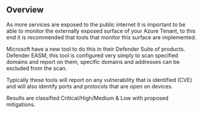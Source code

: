 ## Overview

As more services are exposed to the public internet it is important to be able to monitor the externally exposed surface of your Azure Tenant, to this end it is recommended that tools that monitor this surface are implemented.

Microsoft have a new tool to do this in their Defender Suite of products. Defender EASM, this tool is configured very simply to scan specified domains and report on them, specific domains and addresses can be excluded from the scan.

Typically these tools will report on any vulnerability that is identified (CVE) and will also identify ports and protocols that are open on devices.

Results are classified Critical/High/Medium & Low with proposed mitigations.
